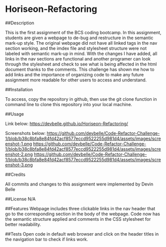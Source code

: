 # Horiseon-Refactoring

##Description

This is the first assignment of the BCS coding bootcamp. In this assignment, students are given a webpage to de-bug and restructure in the semantic mark-up style. The original webpage did not have all linked tags in the nav section working, and the imdex file and stylesheet structure were not labeled with semantic mark-up in mind. With the changes I have added, all links in the nav sections are functional and another programer can look through the stylesheet and check to see what is being affected in the html document thanks to the comments. This challenge has shown me how to add links and the importance of organizing code to make any future assignment more readable for other users to access and understand. 

##Installation

To access, copy the repository in github, then use the git clone function in command line to clone this repository into your local machine. 

##Usage

Link below:
https://devbelle.github.io/Horiseon-Refactoring/

Screenshots below:
https://github.com/devbelle/Code-Refactor-Challenge-1/blob/b38c8bfa8e84fd42acf8577eccd9522255d981d4/assets/images/screenshot-1.png
https://github.com/devbelle/Code-Refactor-Challenge-1/blob/b38c8bfa8e84fd42acf8577eccd9522255d981d4/assets/images/screenshot-2.png
https://github.com/devbelle/Code-Refactor-Challenge-1/blob/b38c8bfa8e84fd42acf8577eccd9522255d981d4/assets/images/screenshot-3.png



##Credits

All commits and changes to this assignment were implemented by Devin Belle

##License
N/A

##Features
Webpage includes three clickable links in the nav header that go to the corresponding section in the body of the webpage. Code now has the semantic structure applied and comments in the CSS stylesheet for better readability. 

##Tests
Open code in default web browser and click on the header titles in the navigation bar to check if links work. 
